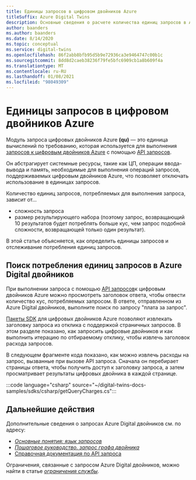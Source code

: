 ```yaml
---
title: Единицы запросов в цифровом двойников Azure
titleSuffix: Azure Digital Twins
description: Основные сведения о расчете количества единиц запросов в Azure Digital двойников
author: baanders
ms.author: baanders
ms.date: 8/14/2020
ms.topic: conceptual
ms.service: digital-twins
ms.openlocfilehash: 86f2abb8bfb95d5b9e72936ca3e9464747c00b1c
ms.sourcegitcommit: 8dd8d2caeb38236f79fe5bfc6909cb1a8b609f4a
ms.translationtype: MT
ms.contentlocale: ru-RU
ms.lasthandoff: 01/08/2021
ms.locfileid: "98049309"
---
```

# <a name="query-units-in-azure-digital-twins"></a>Единицы запросов в цифровом двойников Azure 

Модуль запроса цифровых двойников Azure **(qu)** — это единица вычислений по требованию, которая используется для выполнения [запросов к цифровым двойников Azure](how-to-query-graph.md) с помощью [API запросов](/rest/api/digital-twins/dataplane/query). 

Он абстрагирует системные ресурсы, такие как ЦП, операции ввода-вывода и память, необходимые для выполнения операций запросов, поддерживаемых цифровым двойников Azure, что позволяет отключать использование в единицах запросов.

Количество единиц запросов, потребляемых для выполнения запроса, зависит от...

* сложность запроса
* размер результирующего набора (поэтому запрос, возвращающий 10 результатов будет потреблять больше кус, чем запрос подобной сложности, возвращающей только один результат).

В этой статье объясняется, как определить единицы запросов и отслеживание потребления единиц запросов.

## <a name="find-the-query-unit-consumption-in-azure-digital-twins"></a>Поиск потребления единиц запросов в Azure Digital двойников

При выполнении запроса с помощью [API запросов](/rest/api/digital-twins/dataplane/query)к цифровым двойников Azure можно просмотреть заголовок ответа, чтобы отвести количество кус, потребляемых запросом. В ответе, отправленном из Azure Digital двойников, выполните поиск по запросу "плата за запрос".

[Пакеты SDK](how-to-use-apis-sdks.md) для цифровых двойников Azure позволяют извлекать заголовку запроса из отклика с поддержкой страничных запросов. В этом разделе показано, как запросить цифровые двойников и как выполнить итерацию по отбираемому отклику, чтобы извлечь заголовок расхода запросов. 

В следующем фрагменте кода показано, как можно извлечь расходы на запрос, вызванные при вызове API запроса. Сначала он перебирает страницы ответа, чтобы получить доступ к заголовку запроса, а затем просматривает результаты цифровых двойника в каждой странице. 

:::code language="csharp" source="~/digital-twins-docs-samples/sdks/csharp/getQueryCharges.cs":::

## <a name="next-steps"></a>Дальнейшие действия

Дополнительные сведения о запросах Azure Digital двойников см. по адресу:

* [*Основные понятия: язык запросов*](concepts-query-language.md)
* [*Пошаговое руководство. запрос графа двойника*](how-to-query-graph.md)
* [Справочная документация по API запроса](/rest/api/digital-twins/dataplane/query/querytwins)

Ограничения, связанные с запросом Azure Digital двойников, можно найти в статье [*ограничения службы*](reference-service-limits.md).
